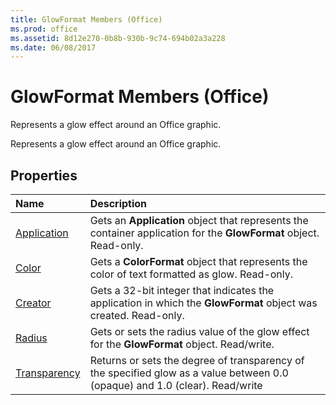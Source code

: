 ```yaml
---
title: GlowFormat Members (Office)
ms.prod: office
ms.assetid: 8d12e270-0b8b-930b-9c74-694b02a3a228
ms.date: 06/08/2017
---
```



# GlowFormat Members (Office)
Represents a glow effect around an Office graphic.

Represents a glow effect around an Office graphic.


## Properties



|**Name**|**Description**|
|:-----|:-----|
|[Application](glowformat-application-property-office.md)|Gets an **Application** object that represents the container application for the **GlowFormat** object. Read-only.|
|[Color](glowformat-color-property-office.md)|Gets a **ColorFormat** object that represents the color of text formatted as glow. Read-only.|
|[Creator](glowformat-creator-property-office.md)|Gets a 32-bit integer that indicates the application in which the **GlowFormat** object was created. Read-only.|
|[Radius](glowformat-radius-property-office.md)|Gets or sets the radius value of the glow effect for the **GlowFormat** object. Read/write.|
|[Transparency](glowformat-transparency-property-office.md)|Returns or sets the degree of transparency of the specified glow as a value between 0.0 (opaque) and 1.0 (clear). Read/write|

